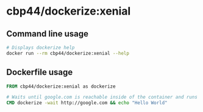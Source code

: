 # cbp44/dockerize:xenial

## Command line usage

```sh
# Displays dockerize help
docker run --rm cbp44/dockerize:xenial --help
```

## Dockerfile usage

```dockerfile
FROM cbp44/dockerize:xenial as dockerize

# Waits until google.com is reachable inside of the container and runs echo command if it eventually is reachable. If it isn't reachable in 10 seconds, the container exits with failed exit status.
CMD dockerize -wait http://google.com && echo "Hello World"
```
